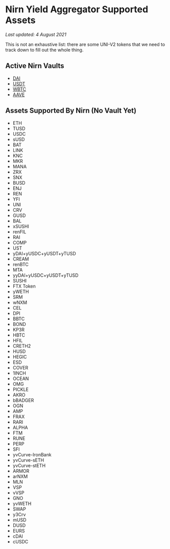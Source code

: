 # Nirn Yield Aggregator Supported Assets

*Last updated: 4 August 2021*

This is not an exhaustive list: there are some UNI-V2 tokens that we need to track down to fill out the whole thing.

## Active Nirn Vaults

* [DAI](https://etherscan.io/address/0x5e9fc917871ac9e42d579cdd8f2055ed97ff7d2d)
* [USDT](https://etherscan.io/address/0x53c07574276a4abef738d1929c8199e43b8436a2)
* [WBTC](https://etherscan.io/address/0x2c895a91dd9ab2cdf7e08b609312e2450ae3fba3)
* [AAVE](https://etherscan.io/address/0x01be9b61ffb826bbe29f1e7493b230bf865de67a)

## Assets Supported By Nirn (No Vault Yet)

* ETH
* TUSD
* USDC
* sUSD
* BAT
* LINK
* KNC
* MKR
* MANA
* ZRX
* SNX
* BUSD
* ENJ
* REN
* YFI
* UNI
* CRV
* GUSD
* BAL
* xSUSHI
* renFIL
* RAI
* COMP
* UST
* yDAI+yUSDC+yUSDT+yTUSD
* CREAM
* renBTC
* MTA
* yyDAI+yUSDC+yUSDT+yTUSD
* SUSHI
* FTX Token
* yWETH
* SRM
* wNXM
* CEL
* DPI
* BBTC
* BOND
* KP3R
* HBTC
* HFIL
* CRETH2
* HUSD
* HEGIC
* ESD
* COVER
* 1INCH
* OCEAN
* OMG
* PICKLE
* AKRO
* bBADGER
* OGN
* AMP
* FRAX
* RARI
* ALPHA
* FTM
* RUNE
* PERP
* SFI
* yvCurve-IronBank
* yvCurve-sETH
* yvCurve-stETH
* ARMOR
* arNXM
* MLN
* VSP
* vVSP
* GNO
* yvWETH
* SWAP
* y3Crv
* mUSD
* DUSD
* EURS
* cDAI
* cUSDC